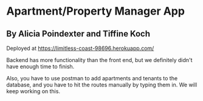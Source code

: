 # Apartment/Property Manager App

## By Alicia Poindexter and Tiffine Koch

Deployed at https://limitless-coast-98696.herokuapp.com/

Backend has more functionality than the front end, but we definitely didn't have enough time to finish.

Also, you have to use postman to add apartments and tenants to the database, and you have to hit the routes manually by typing them in. We will keep working on this.
